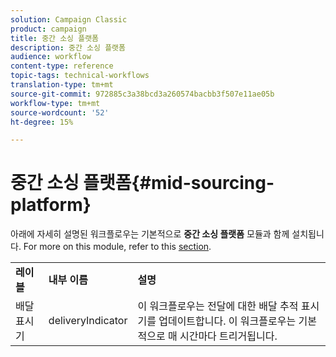 ```yaml
---
solution: Campaign Classic
product: campaign
title: 중간 소싱 플랫폼
description: 중간 소싱 플랫폼
audience: workflow
content-type: reference
topic-tags: technical-workflows
translation-type: tm+mt
source-git-commit: 972885c3a38bcd3a260574bacbb3f507e11ae05b
workflow-type: tm+mt
source-wordcount: '52'
ht-degree: 15%

---
```



# 중간 소싱 플랫폼{#mid-sourcing-platform}

아래에 자세히 설명된 워크플로우는 기본적으로 **중간 소싱 플랫폼** 모듈과 함께 설치됩니다. For more on this module, refer to this [section](../../installation/using/mid-sourcing-deployment.md).

<table> 
 <tbody> 
  <tr> 
   <td> <strong>레이블</strong><br /> </td> 
   <td> <strong>내부 이름</strong><br /> </td> 
   <td> <strong>설명</strong><br /> </td> 
  </tr> 
  <tr> 
   <td> <span class="uicontrol">배달 표시기</span> <br /> </td> 
   <td> <span class="uicontrol">deliveryIndicator</span> <br /> </td> 
   <td> 이 워크플로우는 전달에 대한 배달 추적 표시기를 업데이트합니다. 이 워크플로우는 기본적으로 매 시간마다 트리거됩니다.<br /> </td> 
  </tr> 
 </tbody> 
</table>

